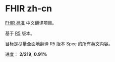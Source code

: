 # FHIR zh-cn

[FHIR 标准](https://hl7.org/fhir/R5/index.html) 中文翻译项目。

基于 [R5](https://hl7.org/fhir/R5/index.html) 版本。

目标是尽量全面地翻译 R5 版本 Spec 的所有英文内容。

进度： **2/219**, **0.91%**

